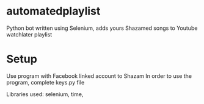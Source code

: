 # automatedplaylist
Python bot written using Selenium, adds yours Shazamed songs to Youtube watchlater playlist

# Setup
Use program with Facebook linked account to Shazam
In order to use the program, complete keys.py file




Libraries used: selenium, time,
